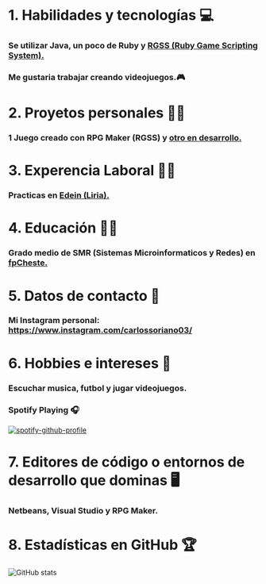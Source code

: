# 1. Habilidades y tecnologías :computer:
### Se utilizar Java, un poco de Ruby y [RGSS (Ruby Game Scripting System).](https://whackahack.com/wiki/RGSS)

### Me gustaria trabajar creando videojuegos.🎮
# 2. Proyetos personales 🦸‍♂️
### 1 Juego creado con RPG Maker (RGSS) y [otro en desarrollo.](https://pokemontemporaldelta.blogspot.com/2022/12/pokemontemporaldelta.html)
# 3. Experencia Laboral 👷‍♂️
### Practicas en [Edein (Liria).](https://edein.com/)
# 4. Educación 👨‍🎓
### Grado medio de SMR (Sistemas Microinformaticos y Redes) en [fpCheste.](https://www.google.com/maps/place/CIPFP+de+Cheste/@39.4793746,-0.6482411,17z/data=!3m1!4b1!4m6!3m5!1s0xd60f9d5c0038da9:0xf2e7ca9b83723c99!8m2!3d39.4793746!4d-0.6460524!16s%2Fg%2F11g8g42z28)
# 5. Datos de contacto :iphone:
### Mi Instagram personal: https://www.instagram.com/carlossoriano03/
# 6. Hobbies e intereses :money_with_wings:
### Escuchar musica, futbol y jugar videojuegos.

### Spotify Playing 🎧

[![spotify-github-profile](https://spotify-github-profile.vercel.app/api/view?uid=ntl5qc18a2r2q6kynlf5i5yni&cover_image=true&theme=default&show_offline=false&background_color=000000&interchange=true&bar_color=0ed408&bar_color_cover=false)](https://spotify-github-profile.vercel.app/api/view?uid=ntl5qc18a2r2q6kynlf5i5yni&redirect=true)

# 7. Editores de código o entornos de desarrollo que dominas 🖥
### Netbeans, Visual Studio y RPG Maker.
# 8. Estadísticas en GitHub 🏆
![GitHub stats](https://github-readme-stats.vercel.app/api?username=Carlos7678&show_icons=true&hide_border=true)





